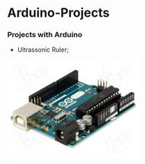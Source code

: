 # Arduino-Projects

### Projects with Arduino

- Ultrassonic Ruler;


<img
  src="./Img/arduino2.jpg"
  alt="Alt text"
  title="Optional title"
  style="display: inline-block; margin: 0 auto; width: 60%; ">